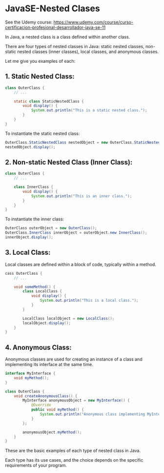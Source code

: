 # JavaSE-Nested Clases

See the Udemy course: https://www.udemy.com/course/curso-certificacion-profesional-desarrollador-java-se-11

In Java, a nested class is a class defined within another class. 

There are four types of nested classes in Java: static nested classes, non-static nested classes (inner classes), local classes, and anonymous classes. 

Let me give you examples of each:

## 1. Static Nested Class:
```java
class OuterClass {
    // ...

    static class StaticNestedClass {
        void display() {
            System.out.println("This is a static nested class.");
        }
    }
}
```

To instantiate the static nested class:

```java
OuterClass.StaticNestedClass nestedObject = new OuterClass.StaticNestedClass();
nestedObject.display();
```

## 2. Non-static Nested Class (Inner Class):

```java
class OuterClass {
    // ...

    class InnerClass {
        void display() {
            System.out.println("This is an inner class.");
        }
    }
}
```

To instantiate the inner class:

```java
OuterClass outerObject = new OuterClass();
OuterClass.InnerClass innerObject = outerObject.new InnerClass();
innerObject.display();
```

## 3. Local Class:

Local classes are defined within a block of code, typically within a method.

```java
cass OuterClass {
    // ...

    void someMethod() {
        class LocalClass {
            void display() {
                System.out.println("This is a local class.");
            }
        }

        LocalClass localObject = new LocalClass();
        localObject.display();
    }
}
```

## 4. Anonymous Class:

Anonymous classes are used for creating an instance of a class and implementing its interface at the same time.

```java
interface MyInterface {
    void myMethod();
}

class OuterClass {
    void createAnonymousClass() {
        MyInterface anonymousObject = new MyInterface() {
            @Override
            public void myMethod() {
                System.out.println("Anonymous class implementing MyInterface");
            }
        };

        anonymousObject.myMethod();
    }
}
```

These are the basic examples of each type of nested class in Java. 

Each type has its use cases, and the choice depends on the specific requirements of your program.
